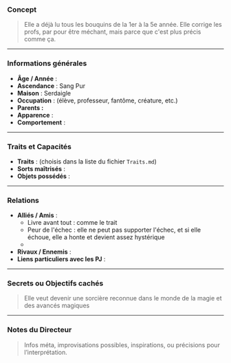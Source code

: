### Concept
> Elle a déjà lu tous les bouquins de la 1er à la 5e année. Elle corrige les profs, par pour être méchant, mais parce que c'est plus précis comme ça.

---

### Informations générales
- **Âge / Année** : 
- **Ascendance** : Sang Pur
- **Maison** : Serdaigle
- **Occupation** : (élève, professeur, fantôme, créature, etc.)
- **Parents :**
- **Apparence** : 
- **Comportement** : 


---

### Traits et Capacités
- **Traits** : (choisis dans la liste du fichier `Traits.md`)
- **Sorts maîtrisés** : 
- **Objets possédés** : 

---

### Relations
- **Alliés / Amis** : 
	- Livre avant tout : comme le trait
	- Peur de l'échec : elle ne peut pas supporter l'échec, et si elle échoue, elle a honte et devient assez hystérique
	- 
- **Rivaux / Ennemis** : 
- **Liens particuliers avec les PJ** : 

---

### Secrets ou Objectifs cachés
> Elle veut devenir une sorcière reconnue dans le monde de la magie et des avancés magiques

---

### Notes du Directeur
> Infos méta, improvisations possibles, inspirations, ou précisions pour l’interprétation.


